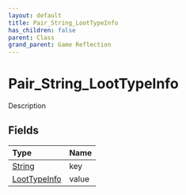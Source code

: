 ```yaml
---
layout: default
title: Pair_String_LootTypeInfo
has_children: false
parent: Class
grand_parent: Game Reflection
---
```

# Pair_String_LootTypeInfo
Description 

## Fields

| Type | Name |
|:----------|:--------------|
| [String](/riftbreaker-wiki/docs/game-reflection/components/string/) | key |
| [LootTypeInfo](/riftbreaker-wiki/docs/game-reflection/classes/loot_type_info/) | value |

